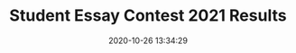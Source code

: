 ---
title: "Student Essay Contest 2021 Results"
date: 2020-10-26 13:34:29
lastmod: 2020-10-26 13:34:29
url: /student-essay-contest-2021/results
featured_image: "essay-contest-2021.jpg"
featured_image_caption: ""
draft: false
pinned: false
homepage: false
uuid: 
layout: 2021-results
---